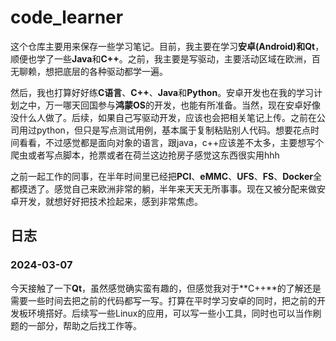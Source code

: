 # code_learner

这个仓库主要用来保存一些学习笔记。目前，我主要在学习**安卓(Android)**和**Qt**，顺便也学了一些**Java**和**C++**。之前，我主要是写驱动，主要活动区域在欧洲，百无聊赖，想把底层的各种驱动都学一遍。

然后，我也打算好好练**C语言**、**C++**、**Java**和**Python**。安卓开发也在我的学习计划之中，万一哪天回国参与**鸿蒙OS**的开发，也能有所准备。当然，现在安卓好像没什么人做了。后续，如果自己写驱动开发，应该也会把相关笔记上传。之前在公司用过python，但只是写点测试用例，基本属于复制粘贴别人代码。想要花点时间看看，不过感觉都是面向对象的语言，跟java，c++应该差不太多，主要想写个爬虫或者写点脚本，抢票或者在荷兰这边抢房子感觉这东西很实用hhh

之前一起工作的同事，在半年时间里已经把**PCI**、**eMMC**、**UFS**、**FS**、**Docker**全都摸透了。感觉自己来欧洲非常的躺，半年来天天无所事事。现在又被分配来做安卓开发，就想好好把技术捡起来，感到非常焦虑。

## 日志

### 2024-03-07

今天接触了一下**Qt**，虽然感觉确实蛮有趣的，但感觉我对于**C++**的了解还是需要一些时间去把之前的代码都写一写。打算在平时学习安卓的同时，把之前的开发板环境搭好。后续写一些Linux的应用，可以写一些小工具，同时也可以当作刷题的一部分，帮助之后找工作等。

